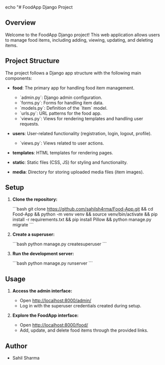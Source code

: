 echo "# FoodApp Django Project

## Overview

Welcome to the FoodApp Django project! This web application allows users to manage food items, including adding, viewing, updating, and deleting items.

## Project Structure

The project follows a Django app structure with the following main components:

- **food**: The primary app for handling food item management.
  - \`admin.py\`: Django admin configuration.
  - \`forms.py\`: Forms for handling item data.
  - \`models.py\`: Definition of the \`Item\` model.
  - \`urls.py\`: URL patterns for the food app.
  - \`views.py\`: Views for rendering templates and handling user requests.

- **users**: User-related functionality (registration, login, logout, profile).
  - \`views.py\`: Views related to user actions.

- **templates**: HTML templates for rendering pages.
- **static**: Static files (CSS, JS) for styling and functionality.
- **media**: Directory for storing uploaded media files (item images).

## Setup

1. **Clone the repository:**

   \`\`\`bash
   git clone https://github.com/sahilsh4rma/Food-App.git && cd Food-App && python -m venv venv && source venv/bin/activate && pip install -r requirements.txt && pip install Pillow && python manage.py migrate
   \`\`\`

2. **Create a superuser:**

   \`\`\`bash
   python manage.py createsuperuser
   \`\`\`

3. **Run the development server:**

   \`\`\`bash
   python manage.py runserver
   \`\`\`

## Usage

1. **Access the admin interface:**

   - Open [http://localhost:8000/admin/](http://localhost:8000/admin/)
   - Log in with the superuser credentials created during setup.

2. **Explore the FoodApp interface:**

   - Open [http://localhost:8000/food/](http://localhost:8000/food/)
   - Add, update, and delete food items through the provided links.

## Author
  
   - Sahil Sharma
